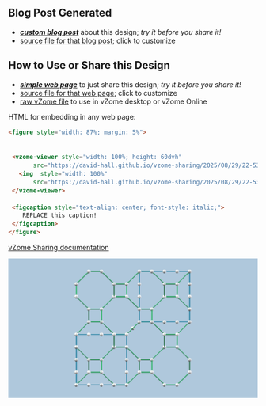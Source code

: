 
## Blog Post Generated

 - [***custom blog post***](<https://david-hall.github.io/vzome-sharing/2025/08/29/Laves-graph-rotational-symmetryl-22-53-30.html>) about this design; *try it before you share it!*
 - [source file for that blog post](<https://github.com/david-hall/vzome-sharing/edit/main/_posts/2025-08-29-Laves-graph-rotational-symmetryl-22-53-30.md>); click to customize
 


## How to Use or Share this Design

 - [***simple web page***](<https://david-hall.github.io/vzome-sharing/2025/08/29/22-53-30-Laves-graph-rotational-symmetryl/>) to just share this design; *try it before you share it!*
 - [source file for that web page](<https://github.com/david-hall/vzome-sharing/edit/main/2025/08/29/22-53-30-Laves-graph-rotational-symmetryl/index.md>); click to customize
 - [raw vZome file](<https://raw.githubusercontent.com/david-hall/vzome-sharing/main/2025/08/29/22-53-30-Laves-graph-rotational-symmetryl/Laves-graph-rotational-symmetryl.vZome>) to use in vZome desktop or vZome Online
 
 HTML for embedding in any web page:
 ```html
<figure style="width: 87%; margin: 5%">
  
  
  <vzome-viewer style="width: 100%; height: 60dvh" 
        src="https://david-hall.github.io/vzome-sharing/2025/08/29/22-53-30-Laves-graph-rotational-symmetryl/Laves-graph-rotational-symmetryl.vZome" >
    <img  style="width: 100%"
        src="https://david-hall.github.io/vzome-sharing/2025/08/29/22-53-30-Laves-graph-rotational-symmetryl/Laves-graph-rotational-symmetryl.png" >
  </vzome-viewer>

  <figcaption style="text-align: center; font-style: italic;">
     REPLACE this caption!
  </figcaption>
</figure>

 ```

[vZome Sharing documentation](https://vzome.github.io/vzome/sharing.html#how-it-works)

![Image](<Laves-graph-rotational-symmetryl.png>)

